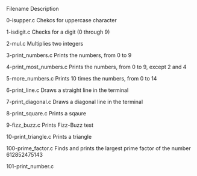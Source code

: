 Filename
Description




0-isupper.c
Chekcs for uppercase character


1-isdigit.c
Checks for a digit (0 through 9)


2-mul.c
Multiplies two integers


3-print_numbers.c
Prints the numbers, from 0 to 9



4-print_most_numbers.c
Prints the numbers, from 0 to 9, except 2 and 4



5-more_numbers.c
Prints 10 times the numbers, from 0 to 14



6-print_line.c
Draws a straight line in the terminal


7-print_diagonal.c
Draws a diagonal line in the terminal


8-print_square.c
Prints a sqaure


9-fizz_buzz.c
Prints Fizz-Buzz test


10-print_triangle.c
Prints a triangle


100-prime_factor.c
Finds and prints the largest prime factor of the number 612852475143



101-print_number.c




